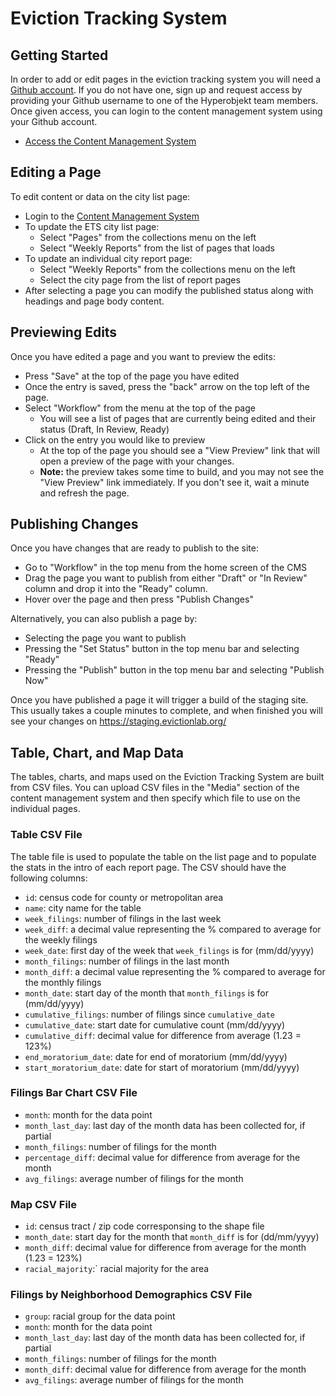 # Eviction Tracking System

## Getting Started

In order to add or edit pages in the eviction tracking system you will need a [Github account](https://github.com/join). If you do not have one, sign up and request access by providing your Github username to one of the Hyperobjekt team members. Once given access, you can login to the content management system using your Github account.

- [Access the Content Management System](https://eviction-lab.netlify.app/admin/)

## Editing a Page

To edit content or data on the city list page:

- Login to the [Content Management System](https://eviction-lab.netlify.app/admin/)
- To update the ETS city list page:
  - Select "Pages" from the collections menu on the left
  - Select "Weekly Reports" from the list of pages that loads
- To update an individual city report page:
  - Select "Weekly Reports" from the collections menu on the left
  - Select the city page from the list of report pages
- After selecting a page you can modify the published status along with headings and page body content.

## Previewing Edits

Once you have edited a page and you want to preview the edits:

- Press "Save" at the top of the page you have edited
- Once the entry is saved, press the "back" arrow on the top left of the page.
- Select "Workflow" from the menu at the top of the page
  - You will see a list of pages that are currently being edited and their status (Draft, In Review, Ready)
- Click on the entry you would like to preview
  - At the top of the page you should see a "View Preview" link that will open a preview of the page with your changes.
  - **Note:** the preview takes some time to build, and you may not see the "View Preview" link immediately. If you don't see it, wait a minute and refresh the page.

## Publishing Changes

Once you have changes that are ready to publish to the site:

- Go to "Workflow" in the top menu from the home screen of the CMS
- Drag the page you want to publish from either "Draft" or "In Review" column and drop it into the "Ready" column.
- Hover over the page and then press "Publish Changes"

Alternatively, you can also publish a page by:

- Selecting the page you want to publish
- Pressing the "Set Status" button in the top menu bar and selecting "Ready"
- Pressing the "Publish" button in the top menu bar and selecting "Publish Now"

Once you have published a page it will trigger a build of the staging site. This usually takes a couple minutes to complete, and when finished you will see your changes on https://staging.evictionlab.org/

## Table, Chart, and Map Data

The tables, charts, and maps used on the Eviction Tracking System are built from CSV files. You can upload CSV files in the "Media" section of the content management system and then specify which file to use on the individual pages.

### Table CSV File

The table file is used to populate the table on the list page and to populate the stats in the intro of each report page. The CSV should have the following columns:

- `id`: census code for county or metropolitan area
- `name`: city name for the table
- `week_filings`: number of filings in the last week
- `week_diff`: a decimal value representing the % compared to average for the weekly filings
- `week_date`: first day of the week that `week_filings` is for (mm/dd/yyyy)
- `month_filings`: number of filings in the last month
- `month_diff`: a decimal value representing the % compared to average for the monthly filings
- `month_date`: start day of the month that `month_filings` is for (mm/dd/yyyy)
- `cumulative_filings`: number of filings since `cumulative_date`
- `cumulative_date`: start date for cumulative count (mm/dd/yyyy)
- `cumulative_diff`: decimal value for difference from average (1.23 = 123%)
- `end_moratorium_date`: date for end of moratorium (mm/dd/yyyy)
- `start_moratorium_date`: date for start of moratorium (mm/dd/yyyy)

### Filings Bar Chart CSV File

- `month`: month for the data point
- `month_last_day`: last day of the month data has been collected for, if partial
- `month_filings`: number of filings for the month
- `percentage_diff`: decimal value for difference from average for the month
- `avg_filings`: average number of filings for the month

### Map CSV File

- `id`: census tract / zip code corresponsing to the shape file
- `month_date`: start day for the month that `month_diff` is for (dd/mm/yyyy)
- `month_diff`: decimal value for difference from average for the month (1.23 = 123%)
- `racial_majority`:` racial majority for the area

### Filings by Neighborhood Demographics CSV File

- `group`: racial group for the data point
- `month`: month for the data point
- `month_last_day`: last day of the month data has been collected for, if partial
- `month_filings`: number of filings for the month
- `month_diff`: decimal value for difference from average for the month
- `avg_filings`: average number of filings for the month
